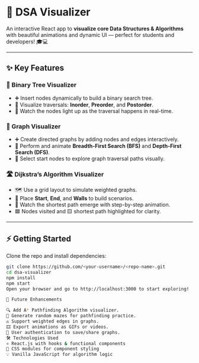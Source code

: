 # 🚀 DSA Visualizer

An interactive React app to **visualize core Data Structures & Algorithms** with beautiful animations and dynamic UI — perfect for students and developers! 🎓💻

---

## ✨ Key Features

### 🌳 Binary Tree Visualizer
- ➕ Insert nodes dynamically to build a binary search tree.
- 🔄 Visualize traversals: **Inorder**, **Preorder**, and **Postorder**.
- 👀 Watch the nodes light up as the traversal happens in real-time.

### 🔗 Graph Visualizer
- ➕ Create directed graphs by adding nodes and edges interactively.
- 🚀 Perform and animate **Breadth-First Search (BFS)** and **Depth-First Search (DFS)**.
- 🎯 Select start nodes to explore graph traversal paths visually.

### 🛣️ Dijkstra’s Algorithm Visualizer
- 🗺️ Use a grid layout to simulate weighted graphs.
- 🎯 Place **Start**, **End**, and **Walls** to build scenarios.
- 🎥 Watch the shortest path emerge with step-by-step animation.
- 🟦 Nodes visited and 🟨 shortest path highlighted for clarity.

---

## ⚡ Getting Started

Clone the repo and install dependencies:

```bash
git clone https://github.com/<your-username>/<repo-name>.git
cd dsa-visualizer
npm install
npm start
Open your browser and go to http://localhost:3000 to start exploring!

🌟 Future Enhancements

🔍 Add A* Pathfinding Algorithm visualizer.
🧩 Generate random mazes for pathfinding practice.
⚖️ Support weighted edges in graphs.
🎞️ Export animations as GIFs or videos.
👤 User authentication to save/share graphs.
🛠️ Technologies Used
⚛️ React.js with hooks & functional components
🎨 CSS modules for component styling
💡 Vanilla JavaScript for algorithm logic

